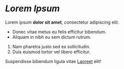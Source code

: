 # *Lorem Ipsum*

Lorem ipsum **dolor sit amet**, consectetur adipiscing elit.

- Donec vitae metus eu felis efficitur bibendum.
- Aliquam in nibh eu sem dictum rutrum.

1. Nam pharetra justo sed ex sollicitudin.
2. Duis euismod tortor vel libero efficitur.

Suspendisse bibendum ligula vitae [Laoreet](www.example.com) elit!